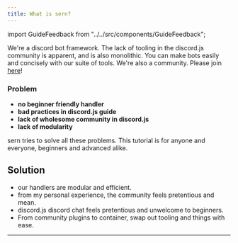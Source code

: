 ```yaml
---
title: What is sern?
---
```

import GuideFeedback from "../../src/components/GuideFeedback";

We're a discord bot framework. The lack of tooling in the discord.js community is apparent, and is also monolithic. You can make bots easily and concisely with our suite of tools. We're also a community. Please join [here](https://sern.dev/discord)!  

### Problem 

- **no beginner friendly handler**
- **bad practices in discord.js guide**
- **lack of wholesome community in discord.js**
- **lack of modularity**

sern tries to solve all these problems. This tutorial is for anyone and everyone, beginners and advanced alike.

## Solution 

- our handlers are modular and efficient.
- from my personal experience, the community feels pretentious and mean.
- discord.js discord chat feels pretentious and unwelcome to beginners.
- From community plugins to container, swap out tooling and things with ease. 

---
<GuideFeedback />